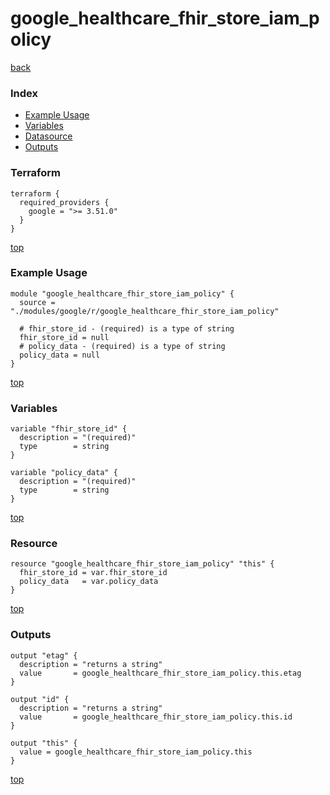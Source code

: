 # google_healthcare_fhir_store_iam_policy

[back](../google.md)

### Index

- [Example Usage](#example-usage)
- [Variables](#variables)
- [Datasource](#datasource)
- [Outputs](#outputs)

### Terraform

```hcl
terraform {
  required_providers {
    google = ">= 3.51.0"
  }
}
```

[top](#index)

### Example Usage

```hcl
module "google_healthcare_fhir_store_iam_policy" {
  source = "./modules/google/r/google_healthcare_fhir_store_iam_policy"

  # fhir_store_id - (required) is a type of string
  fhir_store_id = null
  # policy_data - (required) is a type of string
  policy_data = null
}
```

[top](#index)

### Variables

```hcl
variable "fhir_store_id" {
  description = "(required)"
  type        = string
}

variable "policy_data" {
  description = "(required)"
  type        = string
}
```

[top](#index)

### Resource

```hcl
resource "google_healthcare_fhir_store_iam_policy" "this" {
  fhir_store_id = var.fhir_store_id
  policy_data   = var.policy_data
}
```

[top](#index)

### Outputs

```hcl
output "etag" {
  description = "returns a string"
  value       = google_healthcare_fhir_store_iam_policy.this.etag
}

output "id" {
  description = "returns a string"
  value       = google_healthcare_fhir_store_iam_policy.this.id
}

output "this" {
  value = google_healthcare_fhir_store_iam_policy.this
}
```

[top](#index)